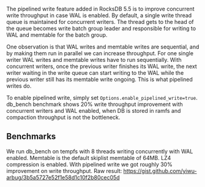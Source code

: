 The pipelined write feature added in RocksDB 5.5 is to improve concurrent write throughput in case WAL is enabled. By default, a single write thread queue is maintained for concurrent writers. The thread gets to the head of the queue becomes write batch group leader and responsible for writing to WAL and memtable for the batch group.

One observation is that WAL writes and memtable writes are sequential, and by making them run in parallel we can increase throughput. For one single writer WAL writes and memtable writes have to run sequentially. With concurrent writers, once the previous writer finishes its WAL write, the next writer waiting in the write queue can start writing to the WAL while the previous writer still has its memtable write ongoing. This is what pipelined writes do.

To enable pipelined write, simply set `Options.enable_pipelined_write=true`. db_bench benchmark shows 20% write throughput improvement with concurrent writers and WAL enabled, when DB is stored in ramfs and compaction throughput is not the bottleneck.

## Benchmarks

We run db_bench on tempfs with 8 threads writing concurrently with WAL enabled. Memtable is the default skiplist memtable of 64MB. LZ4 compression is enabled. With pipelined write we got roughly 30% improvement on write throughput. Raw result: https://gist.github.com/yiwu-arbug/3b5a5727e52f1e58d1c10f2b80cec05d